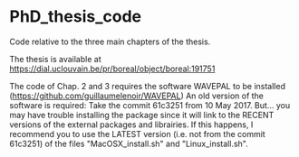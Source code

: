 # PhD_thesis_code
Code relative to the three main chapters of the thesis. 

The thesis is available at https://dial.uclouvain.be/pr/boreal/object/boreal:191751

The code of Chap. 2 and 3 requires the software WAVEPAL to be installed (https://github.com/guillaumelenoir/WAVEPAL)
An old version of the software is required: Take the commit 61c3251 from 10 May 2017. 
But... you may have trouble installing the package since it will link to the RECENT versions of the external packages and librairies. If this happens, I recommend you to use the LATEST version (i.e. not from the commit 61c3251) of the files "MacOSX_install.sh" and "Linux_install.sh". 
